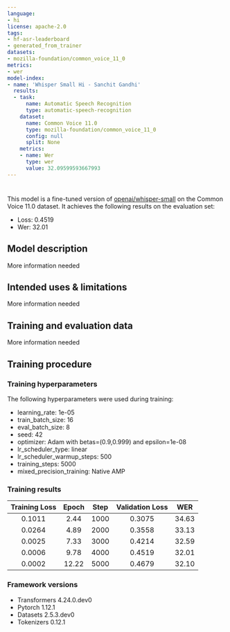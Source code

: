 ```yaml
---
language:
- hi
license: apache-2.0
tags:
- hf-asr-leaderboard
- generated_from_trainer
datasets:
- mozilla-foundation/common_voice_11_0
metrics:
- wer
model-index:
- name: 'Whisper Small Hi - Sanchit Gandhi'
  results:
  - task:
      name: Automatic Speech Recognition
      type: automatic-speech-recognition
    dataset:
      name: Common Voice 11.0
      type: mozilla-foundation/common_voice_11_0
      config: null
      split: None
    metrics:
    - name: Wer
      type: wer
      value: 32.09599593667993
---
```


<!-- This model card has been generated automatically according to the information the Trainer had access to. You
should probably proofread and complete it, then remove this comment. -->

# 

This model is a fine-tuned version of [openai/whisper-small](https://huggingface.co/openai/whisper-small) on the Common Voice 11.0 dataset.
It achieves the following results on the evaluation set:
- Loss: 0.4519
- Wer: 32.01

## Model description

More information needed

## Intended uses & limitations

More information needed

## Training and evaluation data

More information needed

## Training procedure

### Training hyperparameters

The following hyperparameters were used during training:
- learning_rate: 1e-05
- train_batch_size: 16
- eval_batch_size: 8
- seed: 42
- optimizer: Adam with betas=(0.9,0.999) and epsilon=1e-08
- lr_scheduler_type: linear
- lr_scheduler_warmup_steps: 500
- training_steps: 5000
- mixed_precision_training: Native AMP

### Training results

| Training Loss | Epoch | Step | Validation Loss |  WER  |
|:-------------:|:-----:|:----:|:---------------:|:-----:|
|    0.1011     | 2.44  | 1000 |     0.3075      | 34.63 |
|    0.0264     | 4.89  | 2000 |     0.3558      | 33.13 |
|    0.0025     | 7.33  | 3000 |     0.4214      | 32.59 |
|    0.0006     | 9.78  | 4000 |     0.4519      | 32.01 |
|    0.0002     | 12.22 | 5000 |     0.4679      | 32.10 |

### Framework versions

- Transformers 4.24.0.dev0
- Pytorch 1.12.1
- Datasets 2.5.3.dev0
- Tokenizers 0.12.1
